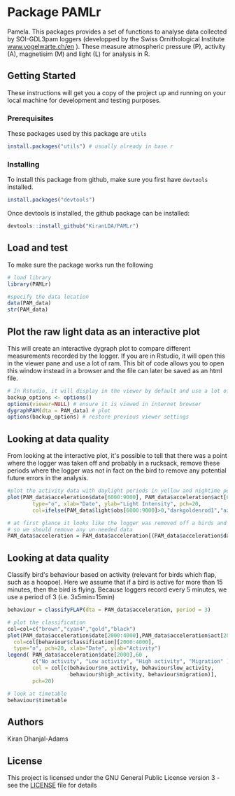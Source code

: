 # Package PAMLr

Pamela. This packages provides a set of functions to analyse data collected by SOI-GDL3pam loggers (developped by the Swiss Ornithological Institute www.vogelwarte.ch/en ). These measure atmospheric pressure (P), activity (A), magnetisim (M) and light (L) for analysis in R.

## Getting Started

These instructions will get you a copy of the project up and running on your local machine for development and testing purposes.

### Prerequisites

These packages used by this package are `utils`

```r
install.packages("utils") # usually already in base r

```

### Installing

To install this package from github, make sure you first have `devtools` installed.

```r
install.packages("devtools")
```

Once devtools is installed, the github package can be installed:

```r
devtools::install_github("KiranLDA/PAMLr")

```

## Load and test

To make sure the package works run the following

```r
# load library
library(PAMLr)

#specify the data location
data(PAM_data)
str(PAM_data)
```
## Plot the raw light data as an interactive plot

This will create an interactive dygraph plot to compare different measurements recorded by the logger. If you are in Rstudio, it will open this in the viewer pane and use a lot of ram. This bit of code allows you to open this window instead in a browser and the file can later be saved as an html file.

```r
# In Rstudio, it will display in the viewer by default and use a lot of ram, and is better in html
backup_options <- options() 
options(viewer=NULL) # ensure it is viewed in internet browser
dygraphPAM(dta = PAM_data) # plot
options(backup_options) # restore previous viewer settings
```
## Looking at data quality

From looking at the interactive plot, it's possible to tell that there was a point where the logger was taken off and probably in a rucksack, remove these periods where the logger was not in fact on the bird to remove any potential future errors in the analysis.

```r
#plot the activity data with daylight periods in yellow and nightime periods in grey
plot(PAM_data$acceleration$date[6000:9000], PAM_data$acceleration$act[6000:9000],
        type="o", xlab="Date", ylab="Light Intensity", pch=20,
        col=ifelse(PAM_data$light$obs[6000:9000]>0,"darkgoldenrod1","azure3"))

# at first glance it looks like the logger was removed off a birds and left in a rucksack
# so we should remove any un-needed data
PAM_data$acceleration = PAM_data$acceleration[(PAM_data$acceleration$date >= "2016-07-30" & PAM_data$acceleration$date <= "2017-06-01"),]
```
## Looking at data quality

Classify bird's behaviour based on  activity (relevant for birds which flap, such as a hoopoe). Here we assume that if a bird is active for more than 15 minutes, then the bird is flying. Because loggers record every 5 minutes, we use a period of 3 (i.e. 3x5min=15min)

```r
behaviour = classifyFLAP(dta = PAM_data$acceleration, period = 3)

# plot the classification
col=col=c("brown","cyan4","gold","black")
plot(PAM_data$acceleration$date[2000:4000],PAM_data$acceleration$act[2000:4000],
  col=col[behaviour$classification][2000:4000], 
  type="o", pch=20, xlab="Date", ylab="Activity")
legend( PAM_data$acceleration$date[2000],60 , 
        c("No activity", "Low activity", "High activity", "Migration" ) ,
        col = col[c(behaviour$no_activity, behaviour$low_activity,
                    behaviour$high_activity, behaviour$migration)],
        pch=20)

# look at timetable
behaviour$timetable
```

## Authors

Kiran Dhanjal-Adams

## License

This project is licensed under the GNU General Public License version 3 - see the [LICENSE](https://github.com/KiranLDA/PAMLr/blob/master/LICENSE) file for details
